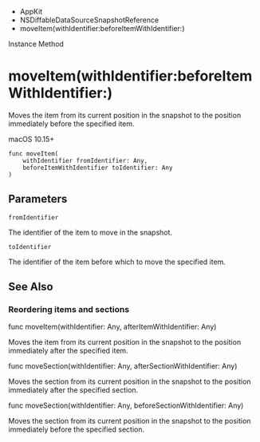 

- AppKit
- NSDiffableDataSourceSnapshotReference
-  moveItem(withIdentifier:beforeItemWithIdentifier:) 

Instance Method

# moveItem(withIdentifier:beforeItemWithIdentifier:)

Moves the item from its current position in the snapshot to the position immediately before the specified item.

macOS 10.15+

``` source
func moveItem(
    withIdentifier fromIdentifier: Any,
    beforeItemWithIdentifier toIdentifier: Any
)
```

## Parameters 

`fromIdentifier`  

The identifier of the item to move in the snapshot.

`toIdentifier`  

The identifier of the item before which to move the specified item.

## See Also

### Reordering items and sections

func moveItem(withIdentifier: Any, afterItemWithIdentifier: Any)

Moves the item from its current position in the snapshot to the position immediately after the specified item.

func moveSection(withIdentifier: Any, afterSectionWithIdentifier: Any)

Moves the section from its current position in the snapshot to the position immediately after the specified section.

func moveSection(withIdentifier: Any, beforeSectionWithIdentifier: Any)

Moves the section from its current position in the snapshot to the position immediately before the specified section.


